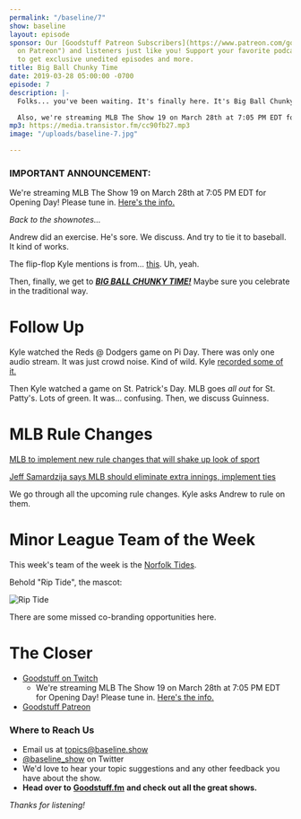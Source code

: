 ```yaml
---
permalink: "/baseline/7"
show: baseline
layout: episode
sponsor: Our [Goodstuff Patreon Subscribers](https://www.patreon.com/goodstuff "Goodstuff
  on Patreon") and listeners just like you! Support your favorite podcasts directly
  to get exclusive unedited episodes and more.
title: Big Ball Chunky Time
date: 2019-03-28 05:00:00 -0700
episode: 7
description: |-
  Folks... you've been waiting. It's finally here. It's Big Ball Chunky Time.

  Also, we're streaming MLB The Show 19 on March 28th at 7:05 PM EDT for Opening Day! Please tune in. [Here's the info.](https://www.twitch.tv/events/rW0wJH8gTi-piqvxB6Q1cw)
mp3: https://media.transistor.fm/cc90fb27.mp3
image: "/uploads/baseline-7.jpg"

---
```

### IMPORTANT ANNOUNCEMENT:

We're streaming MLB The Show 19 on March 28th at 7:05 PM EDT for Opening Day! Please tune in. [Here's the info.](https://www.twitch.tv/events/rW0wJH8gTi-piqvxB6Q1cw)

_Back to the shownotes..._

Andrew did an exercise. He's sore. We discuss. And try to tie it to baseball. It kind of works.

The flip-flop Kyle mentions is from... [this](https://twitter.com/missionsmilb/status/1107782483213312001). Uh, yeah.

Then, finally, we get to [**_BIG BALL CHUNKY TIME!_**](https://twitter.com/jason_koebler/status/1107241569864683522?s=12 "https://twitter.com/jason_koebler/status/1107241569864683522?s=12") Maybe sure you celebrate in the traditional way.

# Follow Up

Kyle watched the Reds @ Dodgers game on Pi Day. There was only one audio stream. It was just crowd noise. Kind of wild. Kyle [recorded some of it.](https://www.dropbox.com/s/zlh440e5u2u19z2/Reds%20at%20Dodgers%20Crowd%20Noise%202019-03-14.mp3?dl=0)

Then Kyle watched a game on St. Patrick's Day. MLB goes _all out_ for St. Patty's. Lots of green. It was... confusing. Then, we discuss Guinness.

# MLB Rule Changes

[MLB to implement new rule changes that will shake up look of sport](https://www.usatoday.com/story/sports/mlb/2019/03/14/mlb-new-rule-changes-roster-3-batter-minimum/3157226002/)

[Jeff Samardzija says MLB should eliminate extra innings, implement ties](https://sports.yahoo.com/giants-pitcher-jeff-samardzija-thinks-mlb-games-should-end-in-a-tie-025555421.html)

We go through all the upcoming rule changes. Kyle asks Andrew to rule on them.

# Minor League Team of the Week

This week's team of the week is the [Norfolk Tides](https://en.wikipedia.org/wiki/Norfolk_Tides).

Behold "Rip Tide", the mascot:

![Rip Tide](https://upload.wikimedia.org/wikipedia/commons/thumb/6/6e/Rip_Tide_standing.jpg/218px-Rip_Tide_standing.jpg)

There are some missed co-branding opportunities here.

# The Closer

* [Goodstuff on Twitch](https://twitch.tv/gstv)
  * We're streaming MLB The Show 19 on March 28th at 7:05 PM EDT for Opening Day! Please tune in. [Here's the info.](https://www.twitch.tv/events/rW0wJH8gTi-piqvxB6Q1cw)
* [Goodstuff Patreon](https://patreon.com/goodstuff)

### **Where to Reach Us**

* Email us at [topics@baseline.show](mailto:topics@baseline.show)
* [@baseline_show](https://twitter.com/baseline_show) on Twitter
* We'd love to hear your topic suggestions and any other feedback you have about the show.
* **Head over to** [**Goodstuff.fm**](http://goodstuff.fm/) **and check out all the great shows.**

_Thanks for listening!_